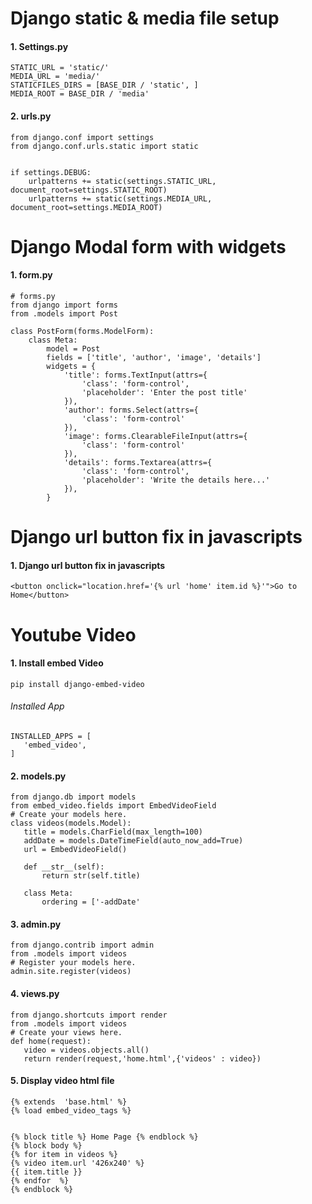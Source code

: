 
# Django static & media file setup
#### 1. Settings.py

```
STATIC_URL = 'static/'
MEDIA_URL = 'media/'
STATICFILES_DIRS = [BASE_DIR / 'static', ]
MEDIA_ROOT = BASE_DIR / 'media'
```
#### 2. urls.py
```
from django.conf import settings
from django.conf.urls.static import static


if settings.DEBUG:
    urlpatterns += static(settings.STATIC_URL, document_root=settings.STATIC_ROOT)
    urlpatterns += static(settings.MEDIA_URL, document_root=settings.MEDIA_ROOT)
```



# Django Modal form with widgets
#### 1. form.py

```
# forms.py
from django import forms
from .models import Post

class PostForm(forms.ModelForm):
    class Meta:
        model = Post
        fields = ['title', 'author', 'image', 'details']
        widgets = {
            'title': forms.TextInput(attrs={
                'class': 'form-control',
                'placeholder': 'Enter the post title'
            }),
            'author': forms.Select(attrs={
                'class': 'form-control'
            }),
            'image': forms.ClearableFileInput(attrs={
                'class': 'form-control'
            }),
            'details': forms.Textarea(attrs={
                'class': 'form-control',
                'placeholder': 'Write the details here...'
            }),
        }
```




# Django url button fix in javascripts
#### 1. Django url button fix in javascripts

```
<button onclick="location.href='{% url 'home' item.id %}'">Go to Home</button>
```


# Youtube Video 
#### 1. Install embed Video

```
pip install django-embed-video
```
###### Installed App
```
INSTALLED_APPS = [
   'embed_video',
]
```

#### 2. models.py
```
from django.db import models
from embed_video.fields import EmbedVideoField
# Create your models here.
class videos(models.Model):
   title = models.CharField(max_length=100)
   addDate = models.DateTimeField(auto_now_add=True)
   url = EmbedVideoField()

   def __str__(self):
       return str(self.title)

   class Meta:
       ordering = ['-addDate'
```

#### 3. admin.py

```
from django.contrib import admin
from .models import videos
# Register your models here.
admin.site.register(videos)
```
#### 4. views.py

```
from django.shortcuts import render
from .models import videos
# Create your views here.
def home(request):
   video = videos.objects.all()
   return render(request,'home.html',{'videos' : video})
```
#### 5. Display video html file

```
{% extends  'base.html' %}
{% load embed_video_tags %}


{% block title %} Home Page {% endblock %}
{% block body %}
{% for item in videos %}
{% video item.url '426x240' %}
{{ item.title }}
{% endfor  %}
{% endblock %}
```





